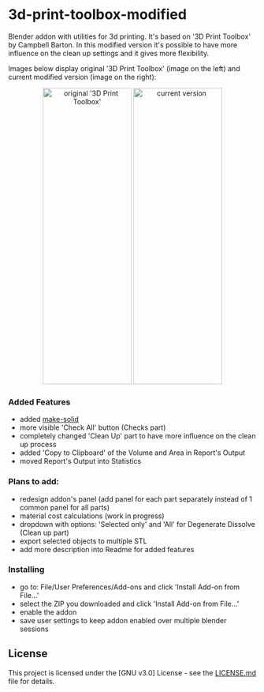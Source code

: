 # 3d-print-toolbox-modified
Blender addon with utilities for 3d printing. It's based on '3D Print Toolbox' by Campbell Barton. In this modified version it's possible to have more influence on the clean up settings and it gives more flexibility.

Images below display original '3D Print Toolbox' (image on the left) and current modified version (image on the right):

<p align="middle">
  <img src="https://raw.githubusercontent.com/agapas/3d-print-toolbox-modified/master/images/print3dAddon_original.png" title="original '3D Print Toolbox'" width="180" height="600" />
  <img src="https://raw.githubusercontent.com/agapas/3d-print-toolbox-modified/master/images/print3dAddon.png" title="current version" width="180" height="600" />
</p>

### Added Features

* added [make-solid](https://github.com/agapas/make-solid)
* more visible 'Check All' button (Checks part)
* completely changed 'Clean Up' part to have more influence on the clean up process
* added 'Copy to Clipboard' of the Volume and Area in Report's Output
* moved Report's Output into Statistics

### Plans to add:

* redesign addon's panel (add panel for each part separately instead of 1 common panel for all parts)
* material cost calculations (work in progress)
* dropdown with options: 'Selected only' and 'All' for Degenerate Dissolve (Clean up part)
* export selected objects to multiple STL
* add more description into Readme for added features

### Installing

* go to: File/User Preferences/Add-ons and click 'Install Add-on from File...'
* select the ZIP you downloaded and click 'Install Add-on from File...'
* enable the addon
* save user settings to keep addon enabled over multiple blender sessions

## License

This project is licensed under the [GNU v3.0] License - see the [LICENSE.md](LICENSE) file for details.
